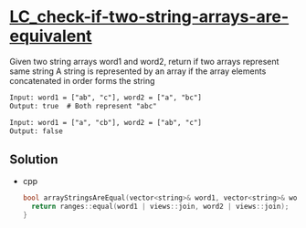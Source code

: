 # [LC_check-if-two-string-arrays-are-equivalent](https://leetcode.com/problems/check-if-two-string-arrays-are-equivalent)

Given two string arrays word1 and word2, return if two arrays represent same string
A string is represented by an array if the array elements concatenated in order forms the string


```txt
Input: word1 = ["ab", "c"], word2 = ["a", "bc"]
Output: true  # Both represent "abc"

Input: word1 = ["a", "cb"], word2 = ["ab", "c"]
Output: false
```

## Solution

* cpp

  ```cpp
  bool arrayStringsAreEqual(vector<string>& word1, vector<string>& word2) {
    return ranges::equal(word1 | views::join, word2 | views::join);
  }
  ```
